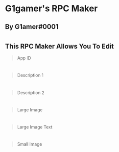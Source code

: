 # G1gamer's RPC Maker
## By G1amer#0001
# 
## This RPC Maker Allows You To Edit
> App ID
#
> Description 1
#
> Description 2
#
> Large Image
#
> Large Image Text
#
> Small Image


